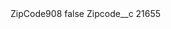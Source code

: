 <?xml version="1.0" encoding="UTF-8"?>
<CustomMetadata xmlns="http://soap.sforce.com/2006/04/metadata" xmlns:xsi="http://www.w3.org/2001/XMLSchema-instance" xmlns:xsd="http://www.w3.org/2001/XMLSchema">
    <label>ZipCode908</label>
    <protected>false</protected>
    <values>
        <field>Zipcode__c</field>
        <value xsi:type="xsd:string">21655</value>
    </values>
</CustomMetadata>
